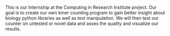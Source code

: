 This is our Internship at the Computing in Research Institute project. Our goal is to create our own kmer counting program to gain better insight about biology python libraries as well as text manipulation.
We will then test our counter on untested or novel data and asses the quality and visualize our results.
